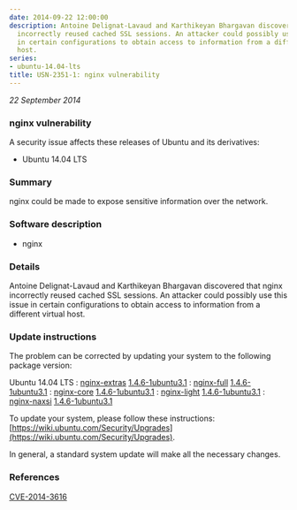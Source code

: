 ```yaml
---
date: 2014-09-22 12:00:00
description: Antoine Delignat-Lavaud and Karthikeyan Bhargavan discovered that nginx
  incorrectly reused cached SSL sessions. An attacker could possibly use this issue
  in certain configurations to obtain access to information from a different virtual
  host.
series:
- ubuntu-14.04-lts
title: USN-2351-1: nginx vulnerability
---
```


*22 September 2014*

### nginx vulnerability

A security issue affects these releases of Ubuntu and its derivatives:

* Ubuntu 14.04 LTS

### Summary

nginx could be made to expose sensitive information over the network. 

### Software description

* nginx 

### Details

Antoine Delignat-Lavaud and Karthikeyan Bhargavan discovered that nginx incorrectly reused cached SSL sessions. An attacker could possibly use this issue in certain configurations to obtain access to information from a different virtual host. 

### Update instructions

The problem can be corrected by updating your system to the following package version:

Ubuntu 14.04 LTS
 : [nginx-extras](https://launchpad.net/ubuntu/+source/nginx) <span> [1.4.6-1ubuntu3.1](https://launchpad.net/ubuntu/+source/nginx/1.4.6-1ubuntu3.1) </span> 
 : [nginx-full](https://launchpad.net/ubuntu/+source/nginx) <span> [1.4.6-1ubuntu3.1](https://launchpad.net/ubuntu/+source/nginx/1.4.6-1ubuntu3.1) </span> 
 : [nginx-core](https://launchpad.net/ubuntu/+source/nginx) <span> [1.4.6-1ubuntu3.1](https://launchpad.net/ubuntu/+source/nginx/1.4.6-1ubuntu3.1) </span> 
 : [nginx-light](https://launchpad.net/ubuntu/+source/nginx) <span> [1.4.6-1ubuntu3.1](https://launchpad.net/ubuntu/+source/nginx/1.4.6-1ubuntu3.1) </span> 
 : [nginx-naxsi](https://launchpad.net/ubuntu/+source/nginx) <span> [1.4.6-1ubuntu3.1](https://launchpad.net/ubuntu/+source/nginx/1.4.6-1ubuntu3.1) </span> 

To update your system, please follow these instructions: [https://wiki.ubuntu.com/Security/Upgrades](https://wiki.ubuntu.com/Security/Upgrades).

In general, a standard system update will make all the necessary changes. 

### References

 
 [CVE-2014-3616](http://people.ubuntu.com/~ubuntu-security/cve/CVE-2014-3616)